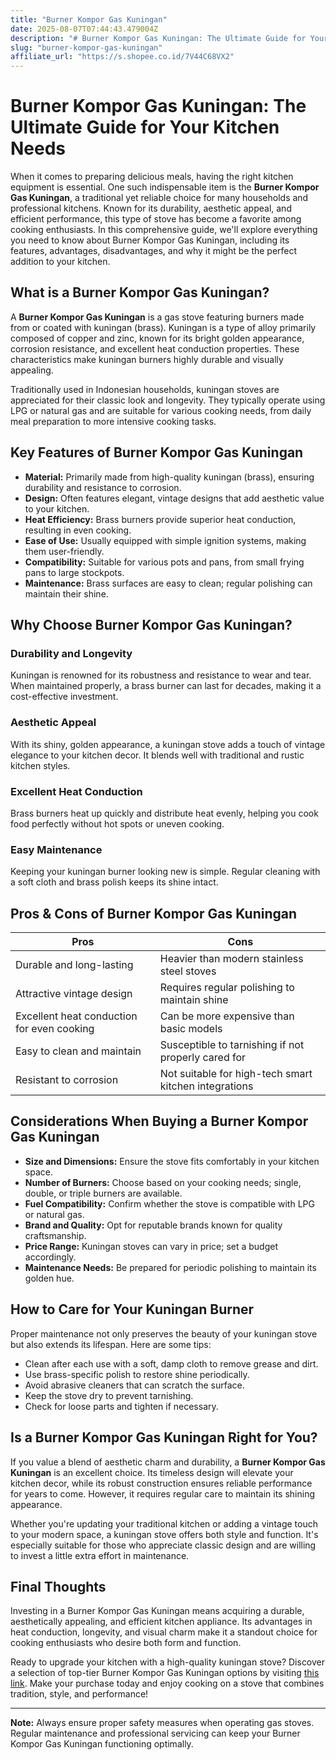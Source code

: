 ```yaml
---
title: "Burner Kompor Gas Kuningan"
date: 2025-08-07T07:44:43.479004Z
description: "# Burner Kompor Gas Kuningan: The Ultimate Guide for Your Kitchen Needs..."
slug: "burner-kompor-gas-kuningan"
affiliate_url: "https://s.shopee.co.id/7V44C68VX2"
---
```

# Burner Kompor Gas Kuningan: The Ultimate Guide for Your Kitchen Needs

When it comes to preparing delicious meals, having the right kitchen equipment is essential. One such indispensable item is the **Burner Kompor Gas Kuningan**, a traditional yet reliable choice for many households and professional kitchens. Known for its durability, aesthetic appeal, and efficient performance, this type of stove has become a favorite among cooking enthusiasts. In this comprehensive guide, we'll explore everything you need to know about Burner Kompor Gas Kuningan, including its features, advantages, disadvantages, and why it might be the perfect addition to your kitchen.

## What is a Burner Kompor Gas Kuningan?

A **Burner Kompor Gas Kuningan** is a gas stove featuring burners made from or coated with kuningan (brass). Kuningan is a type of alloy primarily composed of copper and zinc, known for its bright golden appearance, corrosion resistance, and excellent heat conduction properties. These characteristics make kuningan burners highly durable and visually appealing.

Traditionally used in Indonesian households, kuningan stoves are appreciated for their classic look and longevity. They typically operate using LPG or natural gas and are suitable for various cooking needs, from daily meal preparation to more intensive cooking tasks.

## Key Features of Burner Kompor Gas Kuningan

- **Material:** Primarily made from high-quality kuningan (brass), ensuring durability and resistance to corrosion.
- **Design:** Often features elegant, vintage designs that add aesthetic value to your kitchen.
- **Heat Efficiency:** Brass burners provide superior heat conduction, resulting in even cooking.
- **Ease of Use:** Usually equipped with simple ignition systems, making them user-friendly.
- **Compatibility:** Suitable for various pots and pans, from small frying pans to large stockpots.
- **Maintenance:** Brass surfaces are easy to clean; regular polishing can maintain their shine.

## Why Choose Burner Kompor Gas Kuningan?

### Durability and Longevity

Kuningan is renowned for its robustness and resistance to wear and tear. When maintained properly, a brass burner can last for decades, making it a cost-effective investment.

### Aesthetic Appeal

With its shiny, golden appearance, a kuningan stove adds a touch of vintage elegance to your kitchen decor. It blends well with traditional and rustic kitchen styles.

### Excellent Heat Conduction

Brass burners heat up quickly and distribute heat evenly, helping you cook food perfectly without hot spots or uneven cooking.

### Easy Maintenance

Keeping your kuningan burner looking new is simple. Regular cleaning with a soft cloth and brass polish keeps its shine intact.

## Pros & Cons of Burner Kompor Gas Kuningan

| **Pros** | **Cons** |
| --- | --- |
| Durable and long-lasting | Heavier than modern stainless steel stoves | 
| Attractive vintage design | Requires regular polishing to maintain shine | 
| Excellent heat conduction for even cooking | Can be more expensive than basic models | 
| Easy to clean and maintain | Susceptible to tarnishing if not properly cared for | 
| Resistant to corrosion | Not suitable for high-tech smart kitchen integrations |

## Considerations When Buying a Burner Kompor Gas Kuningan

- **Size and Dimensions:** Ensure the stove fits comfortably in your kitchen space.
- **Number of Burners:** Choose based on your cooking needs; single, double, or triple burners are available.
- **Fuel Compatibility:** Confirm whether the stove is compatible with LPG or natural gas.
- **Brand and Quality:** Opt for reputable brands known for quality craftsmanship.
- **Price Range:** Kuningan stoves can vary in price; set a budget accordingly.
- **Maintenance Needs:** Be prepared for periodic polishing to maintain its golden hue.

## How to Care for Your Kuningan Burner

Proper maintenance not only preserves the beauty of your kuningan stove but also extends its lifespan. Here are some tips:

- Clean after each use with a soft, damp cloth to remove grease and dirt.
- Use brass-specific polish to restore shine periodically.
- Avoid abrasive cleaners that can scratch the surface.
- Keep the stove dry to prevent tarnishing.
- Check for loose parts and tighten if necessary.

## Is a Burner Kompor Gas Kuningan Right for You?

If you value a blend of aesthetic charm and durability, a **Burner Kompor Gas Kuningan** is an excellent choice. Its timeless design will elevate your kitchen decor, while its robust construction ensures reliable performance for years to come. However, it requires regular care to maintain its shining appearance.

Whether you're updating your traditional kitchen or adding a vintage touch to your modern space, a kuningan stove offers both style and function. It's especially suitable for those who appreciate classic design and are willing to invest a little extra effort in maintenance.

## Final Thoughts

Investing in a Burner Kompor Gas Kuningan means acquiring a durable, aesthetically appealing, and efficient kitchen appliance. Its advantages in heat conduction, longevity, and visual charm make it a standout choice for cooking enthusiasts who desire both form and function.

Ready to upgrade your kitchen with a high-quality kuningan stove? Discover a selection of top-tier Burner Kompor Gas Kuningan options by visiting [this link](https://s.shopee.co.id/7V44C68VX2). Make your purchase today and enjoy cooking on a stove that combines tradition, style, and performance!

---

**Note:** Always ensure proper safety measures when operating gas stoves. Regular maintenance and professional servicing can keep your Burner Kompor Gas Kuningan functioning optimally.
